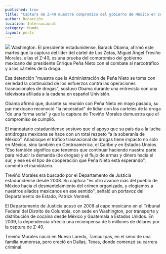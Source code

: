 ```yaml
---
published: true
title: "Captura de Z-40 muestra compromiso del gobierno de México en combate al narco, afirma Obama"
author: Redacción
location: Internacional
category: Mundo
layout: posts
---
```


![](http://i.imgur.com/MuMlJmnm.jpg)
Washington. El presidente estadunidense, Barack Obama, afirmó este martes que la captura del líder del cártel de Los Zetas, Miguel Ángel Treviño Morales, alias el Z-40, es una prueba del compromiso del gobierno mexicano del presidente Enrique Peña Nieto con el combate al narcotráfico y a los cárteles de la droga.

Esa detención "muestra que la Administración de Peña Nieto se toma con seriedad la continuidad de los esfuerzos contra las operaciones trasnacionales de drogas", sostuvo Obama durante una entrevista con una televisora afiliada a la cadena en español Univisión.

Obama afirmó que, durante su reunión con Peña Nieto en mayo pasado, su par mexicano reconoció "la necesidad" de lidiar con los carteles de la droga "de una forma seria" y que la captura de Treviño Morales demuestra que el compromiso se cumplió.

El mandatario estadunidense sostuvo que el apoyo que su país da a la lucha antidrogas mexicana se hace con un total respeto “a la soberanía de México”. Añadióque el tráfico trasnacional de drogas tiene impacto no solo en México, sino también en Centroamérica, el Caribe y en Estados Unidos.
"Eso también significa que tenemos que continuar haciendo nuestra parte para reducir la demanda (de drogas) y el flujo de armas y dinero hacia el sur, y ese es el tipo de cooperación que Peña Nieto está esperando", comentó el mandatario.

Treviño Morales era buscado por el Departamento de Justicia estadunidense desde 2008. Su captura "es otro avance más del pueblo de México hacia el desmantelamiento del crimen organizado, y elogiamos a nuestros aliados mexicanos en ese sentido", señaló un portavoz del Departamento de Estado, Patrick Ventrell.

El Departamento de Justicia acusó en 2008 al capo mexicano en el Tribunal Federal del Distrito de Columbia, con sede en Washington, por transporte y distribución de cocaína desde México y Guatemala a Estados Unidos. En 2009, la dependencia ofreció una recompensa de 5 millones de dólares por la captura de Z-40.

Treviño Morales nació en Nuevo Laredo, Tamaulipas, en el seno de una familia numerosa, pero creció en Dallas, Texas, donde comenzó su carrera criminal.
